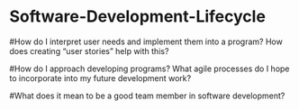 # Software-Development-Lifecycle
#How do I interpret user needs and implement them into a program? How does creating “user stories” help with this?

#How do I approach developing programs? What agile processes do I hope to incorporate into my future development work?

#What does it mean to be a good team member in software development?
